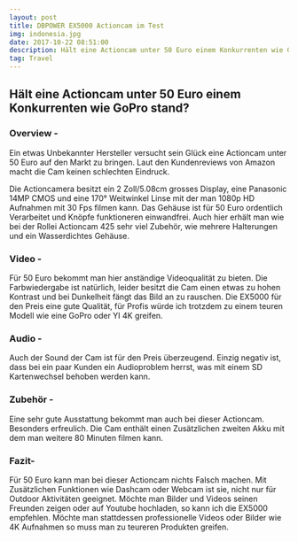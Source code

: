 ```yaml
---
layout: post
title: DBPOWER EX5000 Actioncam im Test
img: indonesia.jpg
date: 2017-10-22 08:51:00
description: Hält eine Actioncam unter 50 Euro einem Konkurrenten wie GoPro stand?
tag: Travel
---
```



## H&auml;lt eine Actioncam unter 50 Euro einem Konkurrenten wie GoPro stand?

### Overview -

Ein etwas Unbekannter Hersteller versucht sein Gl&uuml;ck eine Actioncam unter 50 Euro auf den Markt zu bringen. Laut den Kundenreviews von Amazon macht die Cam keinen schlechten Eindruck.

Die Actioncamera besitzt ein 2 Zoll/5.08cm grosses Display, eine Panasonic 14MP CMOS und eine 170&deg; Weitwinkel Linse mit der man 1080p HD Aufnahmen mit 30 Fps filmen kann. Das Geh&auml;use ist f&uuml;r 50 Euro ordentlich Verarbeitet und Kn&ouml;pfe funktioneren einwandfrei. Auch hier erh&auml;lt man wie bei der Rollei Actioncam 425 sehr viel Zubeh&ouml;r, wie mehrere Halterungen und ein Wasserdichtes Geh&auml;use.

### Video -&nbsp;

F&uuml;r 50 Euro bekommt man hier anst&auml;ndige Videoqualit&auml;t zu bieten. Die Farbwiedergabe ist nat&uuml;rlich, leider besitzt die Cam einen etwas zu hohen Kontrast und bei Dunkelheit f&auml;ngt das Bild an zu rauschen. Die EX5000 f&uuml;r den Preis eine gute Qualit&auml;t, f&uuml;r Profis w&uuml;rde ich trotzdem zu einem teuren Modell wie eine GoPro oder YI 4K greifen.

### Audio -&nbsp;

Auch der Sound der Cam ist f&uuml;r den Preis &uuml;berzeugend. Einzig negativ ist, dass bei ein paar Kunden ein Audioproblem herrst, was mit einem SD Kartenwechsel behoben werden kann.

### Zubeh&ouml;r -

Eine sehr gute Ausstattung bekommt man auch bei dieser Actioncam. Besonders erfreulich. Die Cam enth&auml;lt einen Zus&auml;tzlichen zweiten Akku mit dem man weitere 80 Minuten filmen kann.&nbsp;

### Fazit-&nbsp;

F&uuml;r 50 Euro kann man bei dieser Actioncam nichts Falsch machen. Mit Zus&auml;tzlichen Funktionen wie Dashcam oder Webcam ist sie, nicht nur f&uuml;r Outdoor Aktivit&auml;ten geeignet. M&ouml;chte man Bilder und Videos seinen Freunden zeigen oder auf Youtube hochladen, so kann ich die EX5000 empfehlen. M&ouml;chte man stattdessen professionelle Videos oder Bilder wie 4K Aufnahmen so muss man zu teureren Produkten greifen.&nbsp;